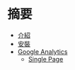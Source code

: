 # 摘要

* [介紹](README.md)
* [安裝](install/install-README.md)
* [Google Analytics](google-analytics/google-analytics-README.md)
    * [Single Page](google-analytics/google-analytics-single-page.md)
